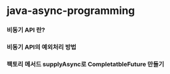 # java-async-programming

### 비동기 API 란?

### 비동기 API의 예외처리 방법

### 팩토리 메서드 supplyAsync로 CompletatbleFuture 만들기


